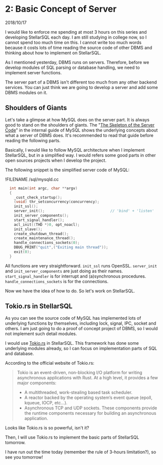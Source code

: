 # 2: Basic Concept of Server

2018/10/17

I would like to enforce me spending at most 3 hours on this series and developing StellarSQL each day. I am still studying in college now, so I cannot spend too much time on this. I cannot write too much words because it costs lots of time reading the source code of other DBMS and thinking about how to implement on StellarSQL.

As I mentioned yesterday, DBMS runs on servers. Therefore, before we develop modules of SQL parsing or database handling, we need to implement server functions.

The server part of a DBMS isn't different too much from any other backend services. You can just think we are going to develop a server and add some DBMS modules on it.

## Shoulders of Giants

Let's take a glimpse at how MySQL does on the server part. It is always good to stand on the shoulders of giants. The "[The Skeleton of the Server Code](https://dev.mysql.com/doc/internals/en/guided-tour-skeleton.html)" in the internal guide of MySQL shows the underlying concepts about what a server of DBMS does. It's recommended to read that guide before reading the following parts.

Basically, I would like to follow MySQL architecture when I implement StellarSQL, but in a simplified way. I would refers some good parts in other open sources projects when I develop the project.

The following snippet is the simplified server code of MySQL:

!FILENAME /sql/mysqld.cc

```cc
  int main(int argc, char **argv)
  {
    _cust_check_startup();
    (void) thr_setconcurrency(concurrency);
    init_ssl();
    server_init();                              // 'bind' + 'listen'
    init_server_components();
    start_signal_handler();
    acl_init((THD *)0, opt_noacl);
    init_slave();
    create_shutdown_thread();
    create_maintenance_thread();
    handle_connections_sockets(0);
    DBUG_PRINT("quit",("Exiting main thread"));
    exit(0);
  }
```

All functions are very straightforward. `init_ssl` runs OpenSSL. `server_init` and `init_server_components` are just doing as their names. `start_signal_handler` is for interrupt and (a)synchronous procedures. `handle_connections_sockets` is for the connections.

Now we have the idea of how to do. So let's work on StellarSQL.

## Tokio.rs in StellarSQL

As you can see the source code of MySQL has implemented lots of underlying functions by themselves, including lock, signal, IPC, socket and others. I am just going to do a proof of concept project of DBMS, so I would not implement such detail modules.

I would use [Tokio.rs](https://tokio.rs/docs/overview/) in StellarSQL. This framework has done some underlying modules already, so I can focus on implementation parts of SQL and database.

According to the official website of Tokio.rs:

> Tokio is an event-driven, non-blocking I/O platform for writing asynchronous applications with Rust. At a high level, it provides a few major components:
> - A multithreaded, work-stealing based task scheduler.
> - A reactor backed by the operating system’s event queue (epoll, kqueue, IOCP, etc…).
> - Asynchronous TCP and UDP sockets.
> These components provide the runtime components necessary for building an asynchronous application.

Looks like Tokio.rs is so powerful, isn't it?

Then, I will use Tokio.rs to implement the basic parts of StellarSQL tomorrow.

I have run out the time today (remember the rule of 3-hours limitation?), so see you tomorrow!
